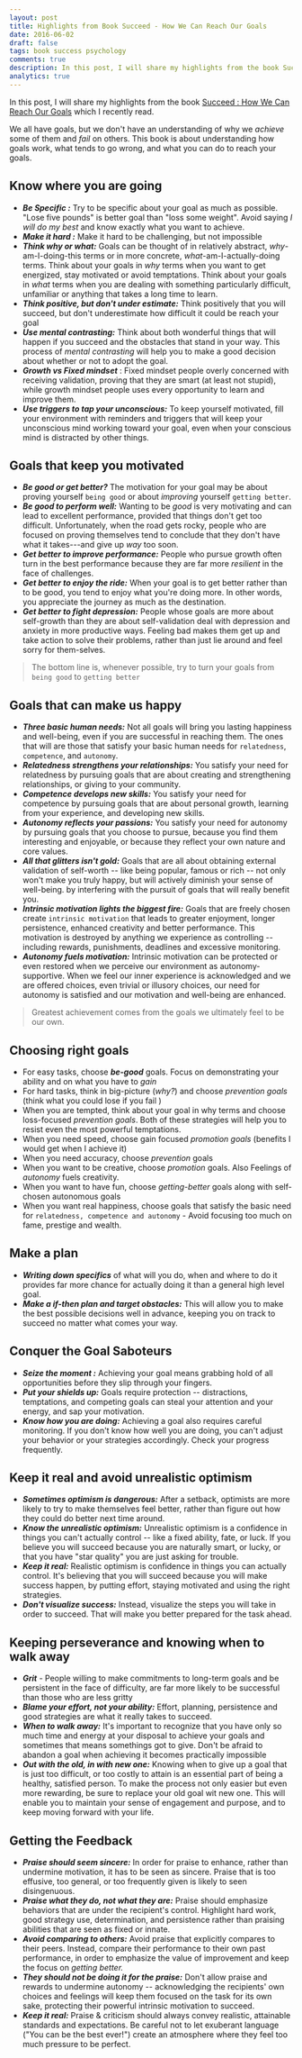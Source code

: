 ```yaml
---
layout: post
title: Highlights from Book Succeed - How We Can Reach Our Goals
date: 2016-06-02
draft: false
tags: book success psychology
comments: true
description: In this post, I will share my highlights from the book Succeed - How We Wan Reach Our Goals
analytics: true
---
```


In this post, I will share my highlights from the book [Succeed : How We Can Reach Our Goals](https://amzn.com/B00475AYJG) which I recently read.

We all have goals, but we don't have an understanding of why we *achieve* some of them and *fail* on others. This book is about understanding how goals work, what tends to go wrong, and what you can do to reach your goals.
<br>

## Know where you are going

+ ***Be Specific :*** Try to be specific about your goal as much as possible. "Lose five pounds" is better goal than "loss some weight". Avoid saying *I will do my best* and know exactly what you want to achieve.
+ ***Make it hard :*** Make it hard to be challenging, but not impossible
+ ***Think why or what:*** Goals can be thought of in relatively abstract, *why*-am-I-doing-this terms or in more concrete, *what*-am-I-actually-doing terms. Think about your goals in *why* terms when you want to get energized, stay motivated or avoid temptations. Think about your goals in *what* terms when you are dealing with something particularly difficult, unfamiliar or anything that takes a long time to learn.
+ ***Think positive, but don't under estimate:*** Think positively that you will succeed, but don't underestimate how difficult it could be reach your goal
+ ***Use mental contrasting:*** Think about both wonderful things that will happen if you succeed and the obstacles that stand in your way. This process of *mental contrasting* will help you to make a good decision about whether or not to adopt the goal.
+ ***Growth vs Fixed mindset*** : Fixed mindset people overly concerned with receiving validation, proving that they are smart (at least not stupid), while growth mindset people uses every opportunity to learn and improve them. 
+ ***Use triggers to tap your unconscious:*** To keep yourself motivated, fill your environment with reminders and triggers that will keep your unconscious mind working toward your goal, even when your conscious mind is distracted by other things.

## Goals that keep you motivated
* ***Be good or get better?*** The motivation for your goal may be about proving yourself `being good` or about *improving* yourself `getting better`.
* ***Be good to perform well:*** Wanting to be *good* is very motivating and can lead to excellent performance, provided that things don't get too difficult. Unfortunately, when the road gets rocky, people who are focused on proving themselves tend to conclude that they don't have what it takes---and give up *way* too soon.
* ***Get better to improve performance:*** People who pursue growth often turn in the best performance because they are far more *resilient* in the face of challenges.
* ***Get better to enjoy the ride:*** When your goal is to get better rather than to be good, you tend to enjoy what you're doing more. In other words, you appreciate the journey as much as the destination.
* ***Get better to fight depression:*** People whose goals are more about self-growth than they are about self-validation deal with depression and anxiety in more productive ways. Feeling bad makes them get up and take action to solve their problems, rather than just lie around and feel sorry for them-selves.

> The bottom line is, whenever possible, try to turn your goals from `being good` to `getting better`


## Goals that can make us happy

+ ***Three basic human needs:*** Not all goals will bring you lasting happiness and well-being, even if you are successful in reaching them. The ones that will are those that satisfy your basic human needs for `relatedness`, `competence`, and `autonomy`.
+ ***Relatedness strengthens your relationships:*** You satisfy your need for relatedness by pursuing goals that are about creating and strengthening relationships, or giving to your community. 
+ ***Competence develops new skills:*** You satisfy your need for competence by pursuing goals that are about personal growth, learning from your experience, and developing new skills.
+ ***Autonomy reflects your passions:*** You satisfy your need for autonomy by pursuing goals that you choose to pursue, because you find them interesting and enjoyable, or because they reflect your own nature and core values.
+ ***All that glitters isn't gold:*** Goals that are all about obtaining external validation of self-worth -- like being popular, famous or rich -- not only won't make you truly happy, but will actively diminish your sense of well-being. by interfering with the pursuit of goals that will really benefit you.
+ ***Intrinsic motivation lights the biggest fire:*** Goals that are freely chosen create `intrinsic motivation` that leads to greater enjoyment, longer persistence, enhanced creativity and better performance. This motivation is destroyed by anything we experience as controlling -- including rewards, punishments, deadlines and excessive monitoring.
+ ***Autonomy fuels motivation:*** Intrinsic motivation can be protected or even restored when we perceive our environment as autonomy-supportive. When we feel our inner experience is acknowledged and we are offered choices, even trivial or illusory choices, our need for autonomy is satisfied and our motivation and well-being are enhanced. 

> Greatest achievement comes from the goals we ultimately feel to be our own.


## Choosing right goals

* For easy tasks, choose ***be-good*** goals. Focus on demonstrating your ability and on what you have to *gain*
* For hard tasks, think in big-picture (*why?*) and choose *prevention goals* (think what you could lose if you fail )
* When you are tempted, think about your goal in why terms and choose loss-focused *prevention goals*. Both of these strategies will help you to resist even the most powerful temptations.
* When you need speed, choose gain focused *promotion goals* (benefits I would get when I achieve it)
* When you need accuracy, choose *prevention* goals
* When you want to be creative, choose *promotion* goals. Also Feelings of *autonomy* fuels creativity.
* When you want to have fun, choose *getting-better* goals along with self-chosen autonomous goals
* When you want real happiness, choose goals that satisfy the basic need for `relatedness, competence and autonomy` - Avoid focusing too much on fame, prestige and wealth.

## Make a plan

* ***Writing down specifics*** of what will you do, when and where to do it provides far more chance for  actually doing it than a general high level goal.
* ***Make a if-then plan and target obstacles:*** This will allow you to make the best possible decisions well in advance, keeping you on track to succeed no matter what comes your way.

## Conquer the Goal Saboteurs

* ***Seize the moment :*** Achieving your goal means grabbing hold of all opportunities before they slip through your fingers.
* ***Put your shields up:*** Goals require protection -- distractions, temptations, and competing goals can steal your attention and your energy, and sap your motivation.
* ***Know how you are doing:***  Achieving a goal also requires careful monitoring. If you don't know how well you are doing, you can't adjust your behavior or your strategies accordingly. Check your progress frequently.

## Keep it real and avoid unrealistic optimism

* ***Sometimes optimism is dangerous:*** After a setback, optimists are more likely to try to make themselves feel better, rather than figure out how they could do better next time around.
* ***Know the unrealistic optimism:***  Unrealistic optimism is a confidence in things you can't actually control -- like a fixed ability, fate, or luck. If you believe you will succeed because you are naturally smart, or lucky, or that you have "star quality" you are just asking for trouble. 
* ***Keep it real:*** Realistic optimism is confidence in things you can actually control. It's believing that you will succeed because you will make success happen, by putting effort, staying motivated and using the right strategies.
* ***Don't visualize success:*** Instead, visualize the steps you will take in order to succeed. That will make you better prepared for the task ahead.

## Keeping perseverance and knowing when to walk away

* ***Grit*** - People willing to make commitments to long-term goals and be persistent in the face of difficulty, are far more likely to be successful than those who are less gritty
* ***Blame your effort, not your ability:***  Effort, planning, persistence and good strategies are what it really takes to succeed.
* ***When to walk away:*** It's important to recognize that you have only so much time and energy at your disposal to achieve your goals and sometimes that means somethings got to give. Don't be afraid to abandon a goal when achieving it becomes practically impossible
* ***Out with the old, in with new one:*** Knowing when to give up a goal that is just too difficult, or too costly to attain is an essential part of being a healthy, satisfied person. To make the process not only easier but even more rewarding, be  sure to replace your old goal wit new one. This will enable you to maintain your sense of engagement and purpose, and to keep moving forward with your life.

## Getting the Feedback

* ***Praise should seem sincere:*** In order for praise to enhance, rather than undermine motivation, it has to be seen as sincere. Praise that is too effusive, too general, or too frequently given is likely to seen disingenuous.
* ***Praise what they do, not what they are:*** Praise should emphasize behaviors that are under the recipient's control. Highlight hard work, good strategy use, determination, and persistence rather than praising abilities that are seen as fixed or innate. 
* ***Avoid comparing to others:*** Avoid praise that explicitly compares to their peers. Instead, compare their performance to their own past performance, in order to emphasize the value of improvement and keep the focus on *getting better.*
* ***They should not be doing it for the praise:*** Don't allow praise and rewards to undermine autonomy -- acknowledging the recipients' own choices and feelings will keep them focused on the task for its own sake, protecting their powerful intrinsic motivation to succeed.
* ***Keep it real:*** Praise & criticism should always convey realistic, attainable standards and expectations. Be careful not to let exuberant language ("You can be the best ever!") create an atmosphere where they feel too much pressure to be perfect.